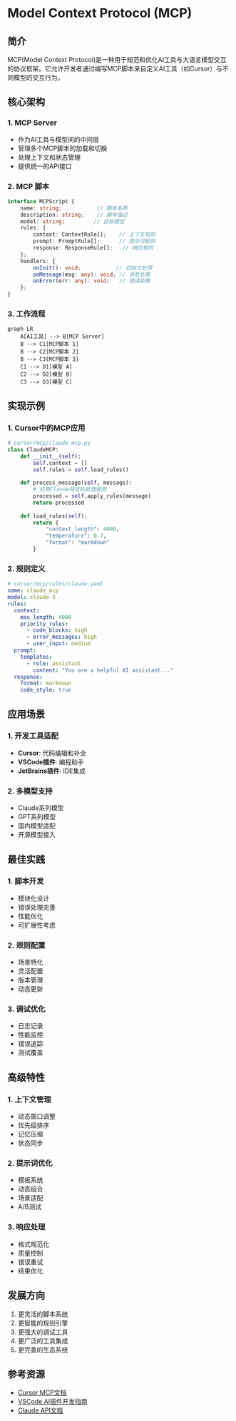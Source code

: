 # Model Context Protocol (MCP)

## 简介
MCP(Model Context Protocol)是一种用于规范和优化AI工具与大语言模型交互的协议框架。它允许开发者通过编写MCP脚本来自定义AI工具（如Cursor）与不同模型的交互行为。

## 核心架构

### 1. MCP Server
- 作为AI工具与模型间的中间层
- 管理多个MCP脚本的加载和切换
- 处理上下文和状态管理
- 提供统一的API接口

### 2. MCP 脚本
```typescript
interface MCPScript {
    name: string;           // 脚本名称
    description: string;    // 脚本描述
    model: string;         // 目标模型
    rules: {
        context: ContextRule[];    // 上下文规则
        prompt: PromptRule[];      // 提示词规则
        response: ResponseRule[];   // 响应规则
    };
    handlers: {
        onInit(): void;           // 初始化处理
        onMessage(msg: any): void; // 消息处理
        onError(err: any): void;   // 错误处理
    };
}
```

### 3. 工作流程
```mermaid
graph LR
    A[AI工具] --> B[MCP Server]
    B --> C1[MCP脚本 1]
    B --> C2[MCP脚本 2]
    B --> C3[MCP脚本 3]
    C1 --> D1[模型 A]
    C2 --> D2[模型 B]
    C3 --> D3[模型 C]
```

## 实现示例

### 1. Cursor中的MCP应用
```python
# cursor/mcp/claude_mcp.py
class ClaudeMCP:
    def __init__(self):
        self.context = []
        self.rules = self.load_rules()
    
    def process_message(self, message):
        # 应用Claude特定的处理规则
        processed = self.apply_rules(message)
        return processed
    
    def load_rules(self):
        return {
            "context_length": 4000,
            "temperature": 0.7,
            "format": "markdown"
        }
```

### 2. 规则定义
```yaml
# cursor/mcp/rules/claude.yaml
name: claude_mcp
model: claude-3
rules:
  context:
    max_length: 4000
    priority_rules:
      - code_blocks: high
      - error_messages: high
      - user_input: medium
  prompt:
    templates:
      - role: assistant
        content: "You are a helpful AI assistant..."
  response:
    format: markdown
    code_style: true
```

## 应用场景

### 1. 开发工具适配
- **Cursor**: 代码编辑和补全
- **VSCode插件**: 编程助手
- **JetBrains插件**: IDE集成

### 2. 多模型支持
- Claude系列模型
- GPT系列模型
- 国内模型适配
- 开源模型接入

## 最佳实践

### 1. 脚本开发
- 模块化设计
- 错误处理完善
- 性能优化
- 可扩展性考虑

### 2. 规则配置
- 场景特化
- 灵活配置
- 版本管理
- 动态更新

### 3. 调试优化
- 日志记录
- 性能监控
- 错误追踪
- 测试覆盖

## 高级特性

### 1. 上下文管理
- 动态窗口调整
- 优先级排序
- 记忆压缩
- 状态同步

### 2. 提示词优化
- 模板系统
- 动态组合
- 场景适配
- A/B测试

### 3. 响应处理
- 格式规范化
- 质量控制
- 错误重试
- 结果优化

## 发展方向
1. 更灵活的脚本系统
2. 更智能的规则引擎
3. 更强大的调试工具
4. 更广泛的工具集成
5. 更完善的生态系统

## 参考资源
- [Cursor MCP文档](https://cursor.sh/docs/mcp)
- [VSCode AI插件开发指南](https://code.visualstudio.com/api/extension-guides/artificial-intelligence)
- [Claude API文档](https://docs.anthropic.com/claude/docs) 
